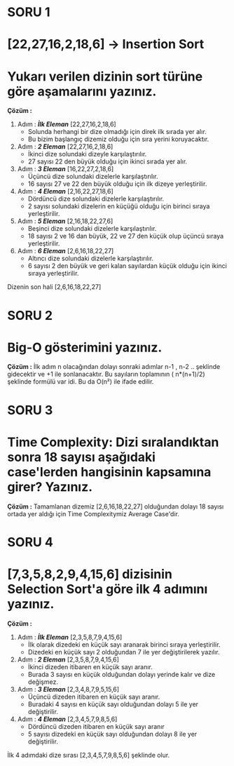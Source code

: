 # SORU 1 
# [22,27,16,2,18,6] -> Insertion Sort
# Yukarı verilen dizinin sort türüne göre aşamalarını yazınız.

**Çözüm :**
1. Adım : ***İlk Eleman***  [22,27,16,2,18,6]
   - Solunda herhangi bir dize olmadığı için direk ilk sırada yer alır.
   - Bu bizim başlangıç dizemiz olduğu için sıra yerini koruyacaktır.
2. Adım : ***2 Eleman*** [22,27,16,2,18,6]
   - İkinci dize solundaki dizeyle karşılaştırılır.
   - 27 sayısı 22 den büyük olduğu için ikinci sırada yer alır.
3. Adım : ***3 Eleman*** [16,22,27,2,18,6]
   - Üçüncü dize solundaki dizelerle karşılaştırılır.
   - 16 sayısı 27 ve 22 den büyük olduğu için ilk dizeye yerleştirilir.
4. Adım : ***4 Eleman*** [2,16,22,27,18,6]
   - Dördüncü dize solundaki dizelerle karşılaştırılır.
   - 2 sayısı solundaki dizelerin en küçüğü olduğu için birinci sıraya yerleştirilir.  
5. Adım : ***5 Eleman*** [2,16,18,22,27,6]
   - Beşinci dize solundaki dizelerle karşılaştırılır.
   - 18 sayısı 2 ve 16 dan büyük, 22 ve 27 den küçük olup üçüncü sıraya yerleştirilir.
6. Adım : ***6 Eleman*** [2,6,16,18,22,27]
   - Altıncı dize solundaki dizelerle karşılaştırılır.
   - 6 sayısı 2 den büyük ve geri kalan sayılardan küçük olduğu için ikinci sıraya yerleştirilir.
  
 Dizenin son hali   [2,6,16,18,22,27] 


 # SORU 2 
 # Big-O gösterimini yazınız.
 
 **Çözüm :**
 İlk adım n olacağından dolayı sonraki adımlar n-1 , n-2 .. şeklinde gidecektir ve +1 ile sonlanacaktır.
 Bu sayıların toplamının ( n*(n+1)/2) şeklinde formülü var idi. Bu da  O(n²) ile ifade edilir.


# SORU 3 
# Time Complexity: Dizi sıralandıktan sonra 18 sayısı aşağıdaki case'lerden hangisinin kapsamına girer? Yazınız.

**Çözüm :**
Tamamlanan dizemiz [2,6,16,18,22,27] olduğundan dolayı 18 sayısı ortada yer aldığı için Time Complexitymiz Average Case'dir.



# SORU 4 
#  [7,3,5,8,2,9,4,15,6] dizisinin Selection Sort'a göre ilk 4 adımını yazınız.

**Çözüm :**
1. Adım : ***İlk Eleman***  [2,3,5,8,7,9,4,15,6]
   - İlk olarak dizedeki en küçük sayı aranarak birinci sıraya yerleştirilir.
   - Dizedeki en küçük sayı 2 olduğundan 7 ile yer değiştirilerek yazılır.
2. Adım : ***2 Eleman*** [2,3,5,8,7,9,4,15,6]
   - İkinci dizeden itibaren en küçük sayı aranır.
   - Burada 3 sayısı en küçük olduğundan dolayı yerinde kalır ve dize değişmez.
3. Adım : ***3 Eleman*** [2,3,4,8,7,9,5,15,6]
   - Üçüncü dizeden itibaren en küçük sayı aranır.
   - Buradaki 4 sayısı en küçük sayı olduğundan dolayı 5 ile yer değiştirilir.
4. Adım : ***4 Eleman*** [2,3,4,5,7,9,8,5,6]
   - Dördüncü  dizeden itibaren en küçük sayı aranır
   - 5 sayısı dizedeki en küçük sayı olduğundan dolayı 8 ile yer değiştirilir.

İlk 4 adımdaki dize sırası [2,3,4,5,7,9,8,5,6] şeklinde olur.
